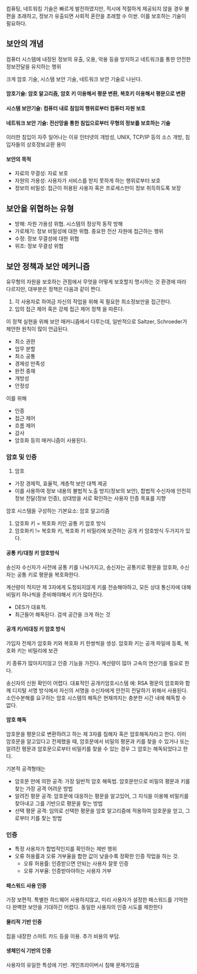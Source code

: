 컴퓨팅, 네트워킹 기술은 빠르게 발전하였지만, 적시에 적절하게 제공되지 않을 경우 불편을 초래하고, 정보가 유출되면 사회적 혼란을 초래할 수 이싿. 
이를 보호하는 기술이 필요하다.

## 보안의 개념
컴퓨터 시스템에 내장된 정보의 유출, 오용, 악용 등을 방지하고 네트워크를 통한 안전한 정보전달을 유지하는 행위

크게 암호 기술, 시스템 보안 기술, 네트워크 보안 기술로 나뉜다.
#### 암호기술: 암호 알고리즘, 암호 키 이용해서 평문 변환, 복호키 이용해서 평문으로 변환
#### 시스템 보안기술: 컴퓨터 내로 침임의 행위로부터 컴퓨터 자원 보호
#### 네트워크 보안 기술: 전산망을 통한 침입으로부터 무형의 정보를 보호하는 기술

이러한 침입이 자주 일어나는 이유
인터넷의 개방성, UNIX, TCP/IP 등의 소스 개방, 침입자들의 상호정보교환 용이

#### 보안의 목적
- 자료의 무결성: 자료 보호
- 자원의 가용성: 사용자가 서비스를 받지 못하게 하는 행위로부터 보호
- 정보의 비밀성: 접근이 허용된 사용자 혹은 프로세스만이 정보 취득하도록 보장

## 보안을 위협하는 유형
- 방해: 자원 가용성 위협. 시스템의 정상적 동작 방해
- 가로채기: 정보 비밀성에 대한 위협. 중요한 전산 자원에 접근하는 행위
- 수정: 정보 무결성에 대한 위협
- 위조: 정보 무결성 위협

## 보안 정책과 보안 메커니즘
유무형의 자원을 보호하는 관점에서 무엇을 어떻게 보호할지 명시하는 것
환경에 따라 다르지만, 대부분은 정책은 다음과 같이 짠다.
1. 각 사용자로 하여금 자신의 작업을 위해 꼭 필요한 최소정보만을 접근한다.
2. 임의 접근 제어 혹은 강제 접근 제어 정책
을 따른다. 

이 정책 실현을 위해 보안 매커니즘에서 다루는데, 일반적으로 Saltzer, Schroeder가 제안한 원칙이 많이 언급된다.
- 최소 권한
- 업무 분할
- 최소 공통
- 경제성 만족성
- 완전 중재
- 개방성
- 안정성

이를 위해 
- 인증
- 접근 제어
- 흐름 제어
- 감사
- 암호화 등의 매커니즘이 사용된다. 

### 암호 및 인증
1. 암호
- 가장 경제적, 효율적, 계층적 보안 대첵 제공
- 이를 사용하여 정보 내용의 불법적 노출 방지(정보의 보안), 합법적 수신자에 안전히 정보 전달(정보 인증), 상대방을 서로 확인하는 사용자 인증 목표를 지향

암호 시스템을 구성하는 기본요소: 암호 알고리즘
1. 암호화 키 = 복호화 키인 공통 키 암호 방식
2. 암호화키 != 복호화 키, 복호화 키 비밀리에 보관하는 공개 키 암호방식 두가지가 있다.

#### 공통 키/대칭 키 암호방식
송신자 수신자가 사전에 공통 키를 나눠가지고, 
송신자는 공통키로 평문을 암호화, 
수신자는 공통 키로 평문을 복호화한다.

계산량이 적지만 제 3자에게 도청되지않게 키를 전송해야하고, 모든 상대 통신자에 대해 비밀키 하나씩을 준비해야해서 키가 많아진다.
- DES가 대표적.
- 최근들어 해독된다. 검색 공간을 크게 하는 것

#### 공개 키/비대칭 키 암호 방식
가입자 전체가 암호화 키와 복호화 키 한쌍씩을 생성. 
암호화 키는 공개 파일에 등록, 복호화 키는 비밀리에 보관

키 종류가 많아지지않고 인증 기능을 가진다. 
계산량이 많아 고속의 연산기를 필요로 한다. 

송신자의 신원 확인이 어렵다.
대표적인 공개키암호시스템 예: RSA
평문의 암호화와 함께 디지털 서명 방식에서 자신의 서명을 수신자에게 안전히 전달하기 위해서 사용된다. 
소인수분해를 요구하는 암호 시스템의 해독은 현재까지는 충분한 시간 내에 해독할 수 없다.

#### 암호 해독
암호문을 평문으로 변환하려고 하는 제 3자를 침해자 혹은 암호해독자라고 한다.
이미 암호문을 알고있다고 전제했을 때, 암호문에서 비밀의 평문과 키를 찾을 수 있거나 또는 알려진 평문과 암호문으로부터 비밀키를 찾을 수 있는 경우 그 암호는 해독되었다고 한다.

기본적 공격형태는
- 암호문 만에 의한 공격: 가장 일반적 암호 해독법. 암호문만으로 비밀의 평문과 키를 찾는 가장 공격 어려운 방법
- 알려진 평문 공격: 암호문에 대응하는 평문을 알고있어, 그 지식을 이용해 비밀키를 찾아내고 그를 기반으로 평문을 찾는 방법
- 선택 평문 공격: 임의로 선택한 평문을 암호 알고리즘에 적용하여 암호문을 얻고, 그로부터 키를 찾는 방법

### 인증
- 특정 사용자가 합법적인지를 확인하는 제반 행위
- 오류 허용률과 오류 거부율을 합한 값이 낮을수록 정확한 인증 작업을 하는 것.
  - 오류 허용률: 인증받으면 안되는 사용자 잘못 인증
  - 오류 거부율: 인증받아야하는 사용자 거부

#### 패스워드 사용 인증
가장 보편적. 특별한 하드웨어 사용하지않고, 미리 사용자가 설정한 패스워드를 기억한다
완벽한 보안을 기대하긴 어렵다. 
동일한 사용자의 인증 시도를 제한한다

#### 물리적 기반 인증
칩을 내장한 스마트 카드 등을 이용. 추가 비용의 부담.

#### 생체인식 기반의 인증
사용자의 유일한 특성에 기반. 개인프라이버시 침해 문제가있음


